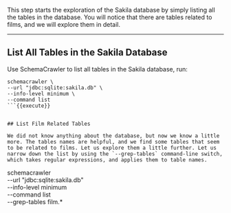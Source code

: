 This step starts the exploration of the Sakila database by simply listing all the tables in the database. You will notice that there are tables related to films, and we will explore them in detail.

-----

## List All Tables in the Sakila Database

Use SchemaCrawler to list all tables in the Sakila database, run:

```
schemacrawler \
--url "jdbc:sqlite:sakila.db" \
--info-level minimum \
--command list
```{{execute}}


## List Film Related Tables

We did not know anything about the database, but now we know a little more. The tables names are helpful, and we find some tables that seem to be related to films. Let us explore them a little further. Let us narrow down the list by using the `--grep-tables` command-line switch, which takes regular expressions, and applies them to table names.

```
schemacrawler \
--url "jdbc:sqlite:sakila.db" \
--info-level minimum \
--command list \
--grep-tables film.*
```{{execute}}

